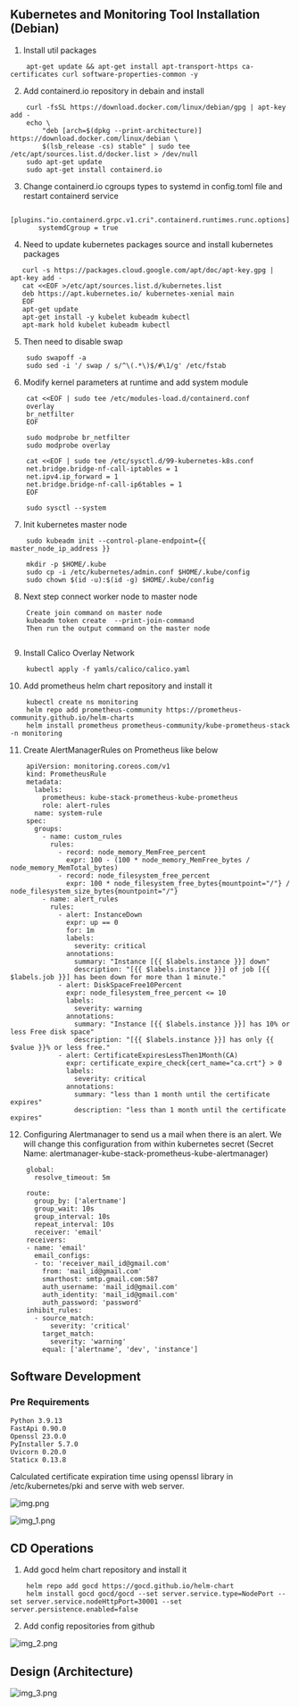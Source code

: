## Kubernetes and Monitoring Tool Installation (Debian)

1. Install util packages
```
    apt-get update && apt-get install apt-transport-https ca-certificates curl software-properties-common -y
```

2. Add containerd.io repository in debain and install
```
    curl -fsSL https://download.docker.com/linux/debian/gpg | apt-key add -
    echo \
        "deb [arch=$(dpkg --print-architecture)] https://download.docker.com/linux/debian \
        $(lsb_release -cs) stable" | sudo tee /etc/apt/sources.list.d/docker.list > /dev/null
    sudo apt-get update
    sudo apt-get install containerd.io
```
3. Change containerd.io cgroups types to systemd in config.toml file and restart containerd service
```
    [plugins."io.containerd.grpc.v1.cri".containerd.runtimes.runc.options]
       systemdCgroup = true
```
4. Need to update kubernetes packages source and install kubernetes packages
```
   curl -s https://packages.cloud.google.com/apt/doc/apt-key.gpg | apt-key add -
   cat <<EOF >/etc/apt/sources.list.d/kubernetes.list
   deb https://apt.kubernetes.io/ kubernetes-xenial main
   EOF
   apt-get update
   apt-get install -y kubelet kubeadm kubectl
   apt-mark hold kubelet kubeadm kubectl
```
5. Then need to disable swap
```
    sudo swapoff -a 
    sudo sed -i '/ swap / s/^\(.*\)$/#\1/g' /etc/fstab
```
6. Modify kernel parameters at runtime and add system module
```
    cat <<EOF | sudo tee /etc/modules-load.d/containerd.conf
    overlay
    br_netfilter
    EOF
    
    sudo modprobe br_netfilter
    sudo modprobe overlay
    
    cat <<EOF | sudo tee /etc/sysctl.d/99-kubernetes-k8s.conf
    net.bridge.bridge-nf-call-iptables = 1
    net.ipv4.ip_forward = 1
    net.bridge.bridge-nf-call-ip6tables = 1
    EOF
    
    sudo sysctl --system
```
7. Init kubernetes master node
```
    sudo kubeadm init --control-plane-endpoint={{ master_node_ip_address }}
    
    mkdir -p $HOME/.kube
    sudo cp -i /etc/kubernetes/admin.conf $HOME/.kube/config
    sudo chown $(id -u):$(id -g) $HOME/.kube/config
```

8. Next step connect worker node to master node
```
    Create join command on master node 
    kubeadm token create  --print-join-command
    Then run the output command on the master node
    
```

9. Install Calico Overlay Network
```
    kubectl apply -f yamls/calico/calico.yaml
```

10. Add prometheus helm chart repository and install it
```
    kubectl create ns monitoring
    helm repo add prometheus-community https://prometheus-community.github.io/helm-charts
    helm install prometheus prometheus-community/kube-prometheus-stack -n monitoring
```

11. Create AlertManagerRules on Prometheus like below
```
    apiVersion: monitoring.coreos.com/v1
    kind: PrometheusRule
    metadata:
      labels:
        prometheus: kube-stack-prometheus-kube-prometheus
        role: alert-rules
      name: system-rule
    spec:
      groups:
        - name: custom_rules
          rules:
            - record: node_memory_MemFree_percent
              expr: 100 - (100 * node_memory_MemFree_bytes / node_memory_MemTotal_bytes)
            - record: node_filesystem_free_percent
              expr: 100 * node_filesystem_free_bytes{mountpoint="/"} / node_filesystem_size_bytes{mountpoint="/"}
        - name: alert_rules
          rules:
            - alert: InstanceDown
              expr: up == 0
              for: 1m
              labels:
                severity: critical
              annotations:
                summary: "Instance [{{ $labels.instance }}] down"
                description: "[{{ $labels.instance }}] of job [{{ $labels.job }}] has been down for more than 1 minute."
            - alert: DiskSpaceFree10Percent
              expr: node_filesystem_free_percent <= 10
              labels:
                severity: warning
              annotations:
                summary: "Instance [{{ $labels.instance }}] has 10% or less Free disk space"
                description: "[{{ $labels.instance }}] has only {{ $value }}% or less free."
            - alert: CertificateExpiresLessThen1Month(CA)
              expr: certificate_expire_check{cert_name="ca.crt"} > 0
              labels:
                severity: critical
              annotations:
                summary: "less than 1 month until the certificate expires"
                description: "less than 1 month until the certificate expires"
```
12. Configuring Alertmanager to send us a mail when there is an alert. We will change this configuration from within kubernetes secret (Secret Name: alertmanager-kube-stack-prometheus-kube-alertmanager)
```
    global:
      resolve_timeout: 5m
    
    route:
      group_by: ['alertname']
      group_wait: 10s
      group_interval: 10s
      repeat_interval: 10s
      receiver: 'email'
    receivers:
    - name: 'email'
      email_configs:
      - to: 'receiver_mail_id@gmail.com'
        from: 'mail_id@gmail.com'
        smarthost: smtp.gmail.com:587
        auth_username: 'mail_id@gmail.com'
        auth_identity: 'mail_id@gmail.com'
        auth_password: 'password'
    inhibit_rules:
      - source_match:
          severity: 'critical'
        target_match:
          severity: 'warning'
        equal: ['alertname', 'dev', 'instance']
```

## Software Development

### Pre Requirements
```
Python 3.9.13
FastApi 0.90.0
Openssl 23.0.0
PyInstaller 5.7.0
Uvicorn 0.20.0
Staticx 0.13.8
```

Calculated certificate expiration time using openssl library in /etc/kubernetes/pki and serve with web server.

![img.png](img.png)

![img_1.png](img_1.png)

## CD Operations

1. Add gocd helm chart repository and install it
```
    helm repo add gocd https://gocd.github.io/helm-chart
    helm install gocd gocd/gocd --set server.service.type=NodePort --set server.service.nodeHttpPort=30001 --set server.persistence.enabled=false
```
2. Add config repositories from github

![img_2.png](img_2.png)

## Design (Architecture)

![img_3.png](img_3.png)



